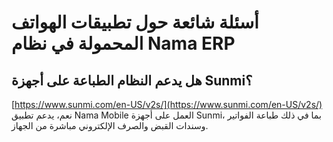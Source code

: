 <rtl>

# أسئلة شائعة حول تطبيقات الهواتف المحمولة في نظام Nama ERP

## هل يدعم النظام الطباعة على أجهزة Sunmi؟

[https://www.sunmi.com/en-US/v2s/](https://www.sunmi.com/en-US/v2s/)
نعم، يدعم تطبيق Nama Mobile العمل على أجهزة Sunmi، بما في ذلك طباعة الفواتير وسندات القبض والصرف الإلكتروني مباشرة من الجهاز.

</rtl>

